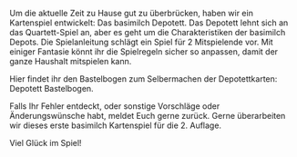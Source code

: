 Um die aktuelle Zeit zu Hause gut zu überbrücken, haben wir ein Kartenspiel entwickelt: Das basimilch Depotett. 
Das Depotett lehnt sich an das Quartett-Spiel an, aber es geht um die Charakteristiken der basimilch Depots. 
Die Spielanleitung schlägt ein Spiel für 2 Mitspielende vor. Mit einiger Fantasie könnt ihr die Spielregeln sicher  so anpassen, 
damit der ganze Haushalt mitspielen kann.

Hier findet ihr den Bastelbogen zum Selbermachen der Depotettkarten: Depotett Bastelbogen.

Falls Ihr Fehler entdeckt, oder sonstige Vorschläge oder Änderungswünsche habt, meldet Euch gerne zurück. Gerne überarbeiten wir dieses erste basimilch Kartenspiel für die 2. Auflage.

Viel Glück im Spiel!
